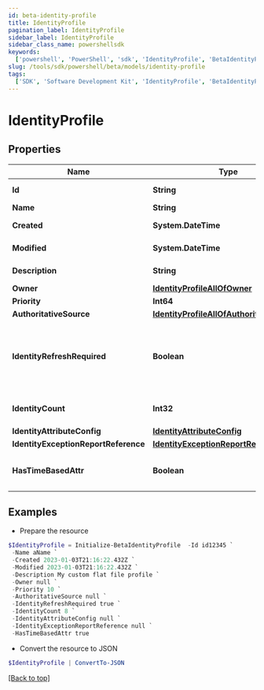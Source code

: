 ```yaml
---
id: beta-identity-profile
title: IdentityProfile
pagination_label: IdentityProfile
sidebar_label: IdentityProfile
sidebar_class_name: powershellsdk
keywords:
  ['powershell', 'PowerShell', 'sdk', 'IdentityProfile', 'BetaIdentityProfile']
slug: /tools/sdk/powershell/beta/models/identity-profile
tags:
  ['SDK', 'Software Development Kit', 'IdentityProfile', 'BetaIdentityProfile']
---
```


# IdentityProfile

## Properties

| Name | Type | Description | Notes |
| --- | --- | --- | --- |
| **Id** | **String** | System-generated unique ID of the Object | [optional] [readonly] |
| **Name** | **String** | Name of the Object | [required] |
| **Created** | **System.DateTime** | Creation date of the Object | [optional] [readonly] |
| **Modified** | **System.DateTime** | Last modification date of the Object | [optional] [readonly] |
| **Description** | **String** | Identity profile's description. | [optional] |
| **Owner** | [**IdentityProfileAllOfOwner**](identity-profile-all-of-owner) |  | [optional] |
| **Priority** | **Int64** | Identity profile's priority. | [optional] |
| **AuthoritativeSource** | [**IdentityProfileAllOfAuthoritativeSource**](identity-profile-all-of-authoritative-source) |  | [required] |
| **IdentityRefreshRequired** | **Boolean** | Set this value to 'True' if an identity refresh is necessary. You would typically want to trigger an identity refresh when a change has been made on the source. | [optional] [default to $false] |
| **IdentityCount** | **Int32** | Number of identities belonging to the identity profile. | [optional] |
| **IdentityAttributeConfig** | [**IdentityAttributeConfig**](identity-attribute-config) |  | [optional] |
| **IdentityExceptionReportReference** | [**IdentityExceptionReportReference**](identity-exception-report-reference) |  | [optional] |
| **HasTimeBasedAttr** | **Boolean** | Indicates the value of `requiresPeriodicRefresh` attribute for the identity profile. | [optional] [default to $true] |

## Examples

- Prepare the resource

```powershell
$IdentityProfile = Initialize-BetaIdentityProfile  -Id id12345 `
 -Name aName `
 -Created 2023-01-03T21:16:22.432Z `
 -Modified 2023-01-03T21:16:22.432Z `
 -Description My custom flat file profile `
 -Owner null `
 -Priority 10 `
 -AuthoritativeSource null `
 -IdentityRefreshRequired true `
 -IdentityCount 8 `
 -IdentityAttributeConfig null `
 -IdentityExceptionReportReference null `
 -HasTimeBasedAttr true
```

- Convert the resource to JSON

```powershell
$IdentityProfile | ConvertTo-JSON
```

[[Back to top]](#)
